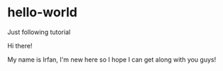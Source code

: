 # hello-world
Just following tutorial

Hi there!

My name is Irfan, I'm new here so I hope I can get along with you guys!
